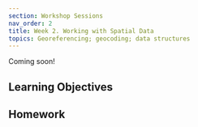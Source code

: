 ```yaml
---
section: Workshop Sessions
nav_order: 2
title: Week 2. Working with Spatial Data
topics: Georeferencing; geocoding; data structures
---
```


Coming soon!

## Learning Objectives

## Homework